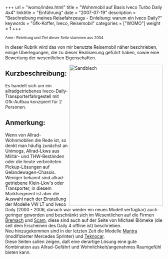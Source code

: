 +++
url         = "womo/index.html"
title       = "Wohnmobil auf Basis Iveco Turbo Daily 4x4"
linktitle   = "Einführung"
date        =  "2007-07-19"
description = "Beschreibung meines Reisefahrzeugs - Einleitung: warum ein Iveco Daily?"
keywords    = "Gfk-Koffer, Iveco, Reisemobil"
categories  = ["WOMO"]
weight      = 1
+++

<!--INHALT Beginn-->

<p><small>Anm.: Einleitung und Ziel dieser Seite stammen aus 2004</small></p>
<p>In dieser Rubrik wird das von mir benutzte Reisemobil näher beschrieben, einige Überlegungen, die zu dieser Realisierung geführt haben, sowie eine Bewertung der wesentlichen Eigenschaften.</p>
<img align="right" src="/bilder/iveco-womo/lkw-mi010117.jpg" width="299" height="450" border="0" alt="Sandblech">
<h2>Kurzbeschreibung:</h2>
<p>Es handelt sich um ein allradgetriebenes Iveco-Daily-Transporterfahrgestell mit Gfk-Aufbau konzipiert für 2 Personen.</p>
<h2>Anmerkung:</h2>
<p>Wenn von Allrad-Wohnmobilen die Rede ist, so denkt man häufig zunächst an Unimogs, Allrad-Lkws aus Militär- und THW-Beständen oder die heute verbreiteten Pickup-Lösungen auf Geländewagen-Chassis. Weniger bekannt sind allrad-getriebene Klein-Lkw's oder Transporter, in diesem Marktsegment ist aber die Auswahl nach der Einstellung der Modelle VW LT und Iveco Daily (2000 - 2006, danach war wieder ein neues Modell verfügbar) auch geringer geworden und beschränkt sich im Wesentlichen auf die Firmen <a target="bremach" href="http://www.bremach.at">Bremach</a> und <a target="scam" href="http://scamtrucks.it">Scam</a>, diese sind auch auf der Seite von <!-- <a target="scam" href="http://www.adventure-trucks.de"> -->Michael Blömeke<!-- </a> --> (die seit dem Erscheinen des Daily 4 offline ist) beschrieben.<br>
Neu hinzugekommen sind in der letzten Zeit die Modelle <a target="man" href="http://www.achleitner.com/fahrzeugbau/index.htm">Mantra</a> (modifizierter Mercedes Sprinter) und <a target="tek" href="http://www.tekno-car.com/index_eng.htm">Teknocar</a>.<br>
Diese Seiten sollen zeigen, daß eine derartige Lösung eine gute Kombination aus Allrad-Gefährt und Wohnlichkeit/angenehmes Raumgefühl bieten kann.</p>
<!--INHALT Ende-->